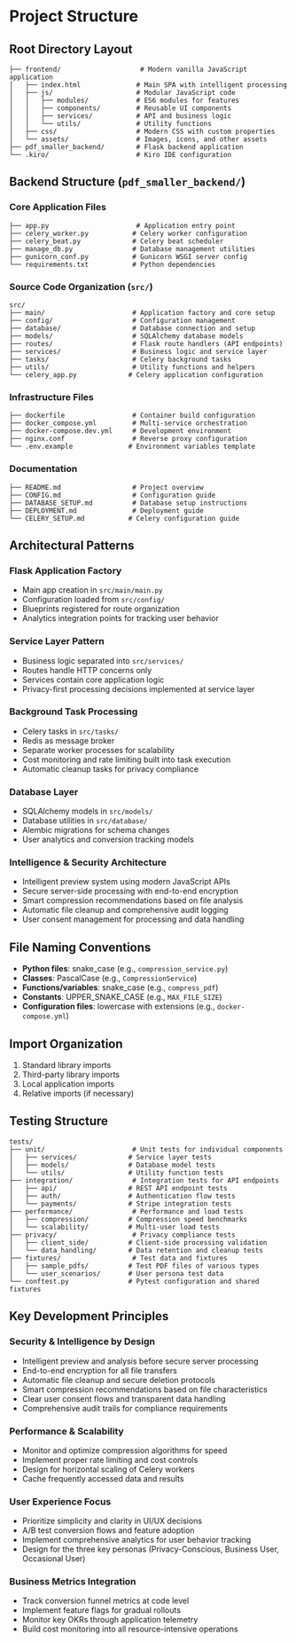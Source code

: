 # Project Structure

## Root Directory Layout

```
├── frontend/                    # Modern vanilla JavaScript application
│   ├── index.html              # Main SPA with intelligent processing
│   ├── js/                     # Modular JavaScript code
│   │   ├── modules/            # ES6 modules for features
│   │   ├── components/         # Reusable UI components
│   │   ├── services/           # API and business logic
│   │   └── utils/              # Utility functions
│   ├── css/                    # Modern CSS with custom properties
│   └── assets/                 # Images, icons, and other assets
├── pdf_smaller_backend/        # Flask backend application
└── .kiro/                      # Kiro IDE configuration
```

## Backend Structure (`pdf_smaller_backend/`)

### Core Application Files
```
├── app.py                      # Application entry point
├── celery_worker.py           # Celery worker configuration
├── celery_beat.py             # Celery beat scheduler
├── manage_db.py               # Database management utilities
├── gunicorn_conf.py           # Gunicorn WSGI server config
└── requirements.txt           # Python dependencies
```

### Source Code Organization (`src/`)
```
src/
├── main/                      # Application factory and core setup
├── config/                    # Configuration management
├── database/                  # Database connection and setup
├── models/                    # SQLAlchemy database models
├── routes/                    # Flask route handlers (API endpoints)
├── services/                  # Business logic and service layer
├── tasks/                     # Celery background tasks
├── utils/                     # Utility functions and helpers
└── celery_app.py             # Celery application configuration
```

### Infrastructure Files
```
├── dockerfile                 # Container build configuration
├── docker_compose.yml         # Multi-service orchestration
├── docker-compose.dev.yml     # Development environment
├── nginx.conf                 # Reverse proxy configuration
└── .env.example              # Environment variables template
```

### Documentation
```
├── README.md                  # Project overview
├── CONFIG.md                  # Configuration guide
├── DATABASE_SETUP.md          # Database setup instructions
├── DEPLOYMENT.md              # Deployment guide
└── CELERY_SETUP.md           # Celery configuration guide
```

## Architectural Patterns

### Flask Application Factory
- Main app creation in `src/main/main.py`
- Configuration loaded from `src/config/`
- Blueprints registered for route organization
- Analytics integration points for tracking user behavior

### Service Layer Pattern
- Business logic separated into `src/services/`
- Routes handle HTTP concerns only
- Services contain core application logic
- Privacy-first processing decisions implemented at service layer

### Background Task Processing
- Celery tasks in `src/tasks/`
- Redis as message broker
- Separate worker processes for scalability
- Cost monitoring and rate limiting built into task execution
- Automatic cleanup tasks for privacy compliance

### Database Layer
- SQLAlchemy models in `src/models/`
- Database utilities in `src/database/`
- Alembic migrations for schema changes
- User analytics and conversion tracking models

### Intelligence & Security Architecture
- Intelligent preview system using modern JavaScript APIs
- Secure server-side processing with end-to-end encryption
- Smart compression recommendations based on file analysis
- Automatic file cleanup and comprehensive audit logging
- User consent management for processing and data handling

## File Naming Conventions

- **Python files**: snake_case (e.g., `compression_service.py`)
- **Classes**: PascalCase (e.g., `CompressionService`)
- **Functions/variables**: snake_case (e.g., `compress_pdf`)
- **Constants**: UPPER_SNAKE_CASE (e.g., `MAX_FILE_SIZE`)
- **Configuration files**: lowercase with extensions (e.g., `docker-compose.yml`)

## Import Organization

1. Standard library imports
2. Third-party library imports
3. Local application imports
4. Relative imports (if necessary)

## Testing Structure

```
tests/
├── unit/                      # Unit tests for individual components
│   ├── services/             # Service layer tests
│   ├── models/               # Database model tests
│   └── utils/                # Utility function tests
├── integration/               # Integration tests for API endpoints
│   ├── api/                  # REST API endpoint tests
│   ├── auth/                 # Authentication flow tests
│   └── payments/             # Stripe integration tests
├── performance/               # Performance and load tests
│   ├── compression/          # Compression speed benchmarks
│   └── scalability/          # Multi-user load tests
├── privacy/                   # Privacy compliance tests
│   ├── client_side/          # Client-side processing validation
│   └── data_handling/        # Data retention and cleanup tests
├── fixtures/                  # Test data and fixtures
│   ├── sample_pdfs/          # Test PDF files of various types
│   └── user_scenarios/       # User persona test data
└── conftest.py               # Pytest configuration and shared fixtures
```

## Key Development Principles

### Security & Intelligence by Design
- Intelligent preview and analysis before secure server processing
- End-to-end encryption for all file transfers
- Automatic file cleanup and secure deletion protocols
- Smart compression recommendations based on file characteristics
- Clear user consent flows and transparent data handling
- Comprehensive audit trails for compliance requirements

### Performance & Scalability
- Monitor and optimize compression algorithms for speed
- Implement proper rate limiting and cost controls
- Design for horizontal scaling of Celery workers
- Cache frequently accessed data and results

### User Experience Focus
- Prioritize simplicity and clarity in UI/UX decisions
- A/B test conversion flows and feature adoption
- Implement comprehensive analytics for user behavior tracking
- Design for the three key personas (Privacy-Conscious, Business User, Occasional User)

### Business Metrics Integration
- Track conversion funnel metrics at code level
- Implement feature flags for gradual rollouts
- Monitor key OKRs through application telemetry
- Build cost monitoring into all resource-intensive operations